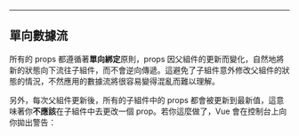 
---

## 單向數據流
所有的 props 都遵循著**單向綁定**原則，props 因父組件的更新而變化，自然地將新的狀態向下流往子組件，而不會逆向傳遞。這避免了子組件意外修改父組件的狀態的情況，不然應用的數據流將很容易變得混亂而難以理解。

另外，每次父組件更新後，所有的子組件中的 props 都會被更新到最新值，這意味著你**不應該**在子組件中去更改一個 prop。若你這麼做了，Vue 會在控制台上向你拋出警告：

